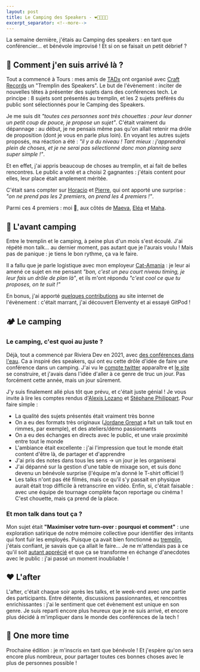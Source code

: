 ```yaml
---
layout: post
title: Le Camping des Speakers - ❤🎉🤯🤿🤩
excerpt_separator: <!--more-->
---
```


La semaine dernière, j'étais au Camping des speakers : en tant que conférencier... et bénévole improvisé !
Et si on se faisait un petit débrief ? <!--more-->

## 🤔 Comment j'en suis arrivé là ?
Tout a commencé à Tours : mes amis de [TADx](http://tadx.fr/) ont organisé avec [Craft Records](https://craftsrecords.org/) un "Tremplin des Speakers".
Le but de l'évènement : inciter de nouvelles têtes à présenter des sujets dans des conférences tech.
Le principe : 8 sujets sont présentés au tremplin, et les 2 sujets préférés du public sont sélectionnés pour le Camping des Speakers.

Je me suis dit *"toutes ces personnes sont très chouettes : pour leur donner un petit coup de pouce, je propose un sujet"*.
C'était vraiment du dépannage : au début, je ne pensais même pas qu'on allait retenir ma drôle de proposition (dont je vous en parle plus loin).
En voyant les autres sujets proposés, ma réaction a été : *"il y a du niveau ! Tant mieux : j'apprendrai plein de choses, et je ne serai pas sélectionné donc mon planning sera super simple !"*.

Et en effet, j'ai appris beaucoup de choses au tremplin, et ai fait de belles rencontres.
Le public a voté et a choisi 2 gagnantes : j'étais content pour elles, leur place était amplement méritée.

C'était sans compter sur [Horacio](https://twitter.com/LostInBrittany) et [Pierre](https://twitter.com/ptibulle), qui ont apporté une surprise : *"on ne prend pas les 2 premiers, on prend les 4 premiers !"*.

Parmi ces 4 premiers : moi 🤯, aux côtés de [Maeva](https://twitter.com/maevanap), [Eléa](https://twitter.com/EleaPetton) et [Maha](https://twitter.com/MahaALSayasneh). 

## 📅 L'avant camping
Entre le tremplin et le camping, à peine plus d'un mois s'est écoulé.
J'ai répété mon talk... au dernier moment, pas autant que je l'aurais voulu !
Mais pas de panique : je tiens le bon rythme, ça va le faire.

Il a fallu que je parle logistique avec mon employeur [Cat-Amania](https://www.cat-amania.com/) : je leur ai amené ce sujet en me pensant *"bon, c'est un peu court niveau timing, je leur fais un drôle de plan là"*, et ils m'ont répondu *"c'est cool ce que tu proposes, on te suit !"*

En bonus, j'ai apporté [quelques contributions](https://github.com/RdvSpeakers/camping-des-speakers-website/pulls?q=is%3Apr+author%3Alucienbill+) au site internet de l'évènement : c'était marrant, j'ai découvert Elenventy et ai essayé GitPod !
## 🏕 Le camping
### Le camping, c'est quoi au juste ? 
Déjà, tout a commencé par Riviera Dev en 2021, avec [des conférences dans l'eau](https://twitter.com/JulienTopcu/status/1410953961415262210).
Ca a inspiré des speakers, qui ont eu cette drôle d'idée de faire une conférence dans un camping.
J'ai vu le [compte twitter](https://twitter.com/CampingSpeakers) apparaître et [le site](https://camping-speakers.fr/) se construire, et j'avais dans l'idée d'aller à ce genre de truc un jour.
Pas forcément cette année, mais un jour sûrement.

J'y suis finalement allé plus tôt que prévu, et c'était juste génial !
Je vous invite à lire les comptes rendus d'[Alexis Lozano](https://alexis-lozano.com/le-camping-des-speakers-2022-1/) et [Stéphane Philippart](https://philippart-s.github.io/blog/articles/conf%C3%A9rences/camping-speakers-2022/).
Pour faire simple : 

- La qualité des sujets présentés était vraiment très bonne
- On a eu des formats très originaux ([Jordane Grenat](https://twitter.com/JoGrenat) a fait un talk tout en rimmes, par exemple), et des ateliers/démo passionnants
- On a eu des échanges en directs avec le public, et une vraie proximité entre tout le monde
- L'ambiance était excellente : j'ai l'impression que tout le monde était content d'être là, de partager et d'apprendre
- J'ai pris des notes dans tous les sens -> un jour je les organiserai
- J'ai dépanné sur la gestion d'une table de mixage son, et suis donc devenu un bénévole surprise (l'équipe m'a donné le T-shirt officiel !)
- Les talks n'ont pas été filmés, mais ce qu'il s'y passait en physique aurait était trop difficile à retranscrire en vidéo. Enfin, si, c'était faisable : avec une équipe de tournage complète façon reportage ou cinéma ! C'est chouette, mais ça prend de la place.

### Et mon talk dans tout ça ?
Mon sujet était **"Maximiser votre turn-over : pourquoi et comment"** : une exploration satirique de notre mémoire collective pour identifier des irritants qui font fuir les employés.
Puisque ça avait bien fonctionné au [tremplin](https://www.youtube.com/watch?v=T62kUPATr2c), j'étais confiant, je savais que ça allait le faire... Je ne m'attendais pas à ce qu'il soit [autant apprécié](https://twitter.com/bdauvissat/status/1535695327470272512) et que ça se transforme en échange d'anecdotes avec le public : j'ai passé un moment inoubliable !

## ❤ L'after
L'after, c'était chaque soir après les talks, et le week-end avec une partie des participants.
Entre détente, discussions passionnantes, et rencontres enrichissantes : j'ai le sentiment que cet évènement est unique en son genre.
Je suis reparti encore plus heureux que je ne suis arrivé, et encore plus décidé à m'impliquer dans le monde des conférences de la tech !

## 🔁 One more time
Prochaine édition : je m'inscris en tant que bénévole !
Et j'espère qu'on sera encore plus nombreux, pour partager toutes ces bonnes choses avec le plus de personnes possible !
